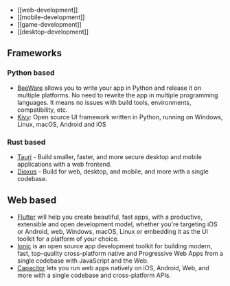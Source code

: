 

- [[web-development]]
- [[mobile-development]]
- [[game-development]]
- [[desktop-development]]


## Frameworks

### Python based
- [BeeWare](https://github.com/beeware) allows you to write your app in Python and release it on multiple platforms. No need to rewrite the app in multiple programming languages. It means no issues with build tools, environments, compatibility, etc.
- [Kivy](https://github.com/kivy/kivy): Open source UI framework written in Python, running on Windows, Linux, macOS, Android and iOS

### Rust based
- [Tauri](https://github.com/tauri-apps/tauri) - Build smaller, faster, and more secure desktop and mobile applications with a web frontend.
- [Dioxus](https://github.com/DioxusLabs/dioxus) - Build for web, desktop, and mobile, and more with a single codebase.

## Web based
- [Flutter](https://github.com/flutter/flutter) will help you create beautiful, fast apps, with a productive, extensible and open development model, whether you're targeting iOS or Android, web, Windows, macOS, Linux or embedding it as the UI toolkit for a platform of your choice.
- [Ionic](https://github.com/ionic-team/ionic-framework) is an open source app development toolkit for building modern, fast, top-quality cross-platform native and Progressive Web Apps from a single codebase with JavaScript and the Web.
- [Capacitor](https://github.com/ionic-team/capacitor) lets you run web apps natively on iOS, Android, Web, and more with a single codebase and cross-platform APIs.
